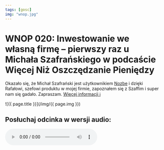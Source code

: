 ```yaml
---
tags: [gosc]
img: "wnop.jpg"
---
```


# WNOP 020: Inwestowanie we własną firmę – pierwszy raz u Michała Szafrańskiego w podcaście Więcej Niż Oszczędzanie Pieniędzy

Okazało się, że Michał Szafrański jest użytkownikiem [Nozbe][n] i dzięki Rafałowi, szefowi produktu w mojej firmie, zapoznałem się z Szaffim i super nam się gadało. Zapraszam.
 [Więcej informacji ℹ️](https://jakoszczedzacpieniadze.pl/inwestowanie-we-wlasna-firme-z-nozbe)

<!--More-->

![{{ page.title }}](/img/{{ page.img }})

## Posłuchaj odcinka w wersji audio:

<audio controls>
<source src="https://traffic.libsyn.com/kaveo/WNOP020-Inwestowanie-we-wlasna-firme-Nozbe.mp3" type="audio/mpeg">
</audio>


[n]: https://michael.gratis/nozbe_pl